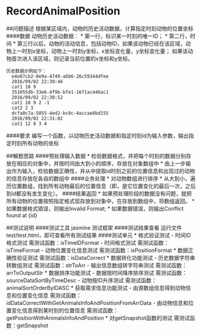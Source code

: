 # RecordAnimalPosition

##问题描述
根据某区域内，动物的历史活动数据，计算指定时刻动物的位置坐标
####数据
动物历史活动数据：
    * 第一行，标识某一时刻的唯一ID；
    * 第二行，时间
    * 第三行以后，动物的活动信息，包括动物ID，如果该动物已经在该区域，动物上一时刻x坐标，动物上一时刻y坐标，x坐标变化量，y坐标变化量；
      如果该动物首次进入该区域，则记录当前位置的x坐标和y坐标。
    
    历史数据示例如下：
      e4e87cb2-8e9a-4749-abb6-26c59344dfee
      2016/09/02 22:30:46
      cat1 10 9
      351055db-33e6-4f9b-bfe1-16f1ac446ac1
      2016/09/02 22:30:52
      cat1 10 9 2 -1
      cat2 2 3
      dcfa0c7a-5855-4ed2-bc8c-4accae8bd155
      2016/09/02 22:31:02
      cat1 12 8 3 4

####要求
编写一个函数，以动物历史活动数据和指定时刻id为输入参数，输出指定时刻所有动物的坐标

##解题思路
####预处理输入数据
    * 检验数据格式，并把每个时刻的数据分别存放在相应的对象中，并按时间由大到小的顺序，存放在对象数组中
    * 由上一步输出作为输入，检验数据正确性，并从中提取id时刻之前的位置信息和出现过的动物的信息存放在各自的数组中
####业务处理
    * 对动物数组进行排序
    * 从大到小，遍历位置数组，找到所有动物最后的位置信息（即，是它位置变化的最后一次，之后到id都没有发生变化）。
####结果返回
    * 如果预处理阶段的数据没有问题，就把所有动物的位置按照指定格式现存放到对象中，在存放到数组中，将数组返回。
    * 如果数据格式错误，则输出Invalid Format;
    * 如果数据错误，则输出Conflict found at {id}

##测试说明
####测试工具
    jasmine 测试框架
####测试结果查看
    运行文件test/test.html，即可查看所有测试结果
####测试单元
    * 格式验证测试
      - 时间ID格式测试                                  需测试函数：isTimeIDFormat
      - 时间格式测试                                    需测试函数：isTimeFormat
      - 动物位置变化信息测试                            需测试函数：isPositionFormat
    * 数据正确性验证测试                                需测试函数：isDataCorrect
    * 数据转化功能测试
      - 历史数据字符串转数组测试                        需测试函数：strToArr
      - 输出信息数组转字符串测试                        需测试函数：arrToOutputStr
    * 数据排序功能测试
      - 数据按时间降序排序测试                          需测试函数：sourceDataSortByTimeDesc
      - 动物按ID升序测试                                需测试函数：animalSortOrderByIDASC
    * 获取需求信息功能测试
      - 由源数组信息得到动物信息和位置变化信息          需测试函数：idDataCorrectWithGetAnimalsInfoAndPositionFromArrData
      - 由动物信息和位置变化信息得到某时刻的位置信息    需测试函数：getPositionWithAnimalsInfoAndPosition
    * 对getSnapshot函数的测试                           需测试函数：getSnapshot


